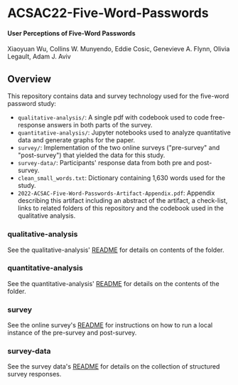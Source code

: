 # ACSAC22-Five-Word-Passwords

#### User Perceptions of Five-Word Passwords
Xiaoyuan Wu, Collins W. Munyendo, Eddie Cosic, Genevieve A. Flynn, Olivia Legault, Adam J. Aviv

## Overview

This repository contains data and survey technology used for the five-word password study:

* `qualitative-analysis/`: A single pdf with codebook used to code free-response answers in both parts of the survey.
* `quantitative-analysis/`: Jupyter notebooks used to analyze quantitative data and generate graphs for the paper.
* `survey/`: Implementation of the two online surveys ("pre-survey" and "post-survey") that yielded the data for this study.
* `survey-data/`: Participants' response data from both pre and post-survey.
* `clean_small_words.txt`: Dictionary containing 1,630 words used for the study.
* `2022-ACSAC-Five-Word-Passwords-Artifact-Appendix.pdf`: Appendix describing this artifact including an abstract of the artifact, a check-list, links to related folders of this repository and the codebook used in the qualitative analysis. 

### qualitative-analysis

See the qualitative-analysis' [README](qualitative-analysis/) for details
on contents of the folder.

### quantitative-analysis

See the quantitative-analysis' [README](quantitative-analysis/) for details
on the contents of the folder.

### survey

See the online survey's [README](survey/) for instructions on how to
run a local instance of the pre-survey and post-survey.

### survey-data

See the survey data's [README](survey-data/) for details on the collection
of structured survey responses.